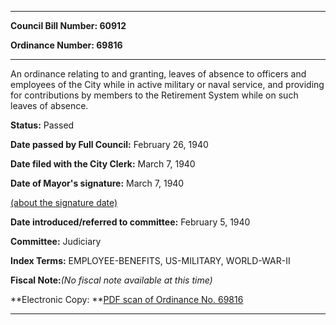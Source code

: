 

********

**Council Bill Number: 60912**
   
**Ordinance Number: 69816**
********

 An ordinance relating to and granting, leaves of absence to officers and employees of the City while in active military or naval service, and providing for contributions by members to the Retirement System while on such leaves of absence.

**Status:** Passed
   
**Date passed by Full Council:** February 26, 1940
   
**Date filed with the City Clerk:** March 7, 1940
   
**Date of Mayor's signature:** March 7, 1940
   
[(about the signature date)](/~public/approvaldate.htm)
   
   
   
**Date introduced/referred to committee:** February 5, 1940
   
**Committee:** Judiciary
   
   
**Index Terms:** EMPLOYEE-BENEFITS, US-MILITARY, WORLD-WAR-II

**Fiscal Note:**_(No fiscal note available at this time)_

**Electronic Copy: **[PDF scan of Ordinance No. 69816](/~archives/Ordinances/Ord_69816.pdf)

********

